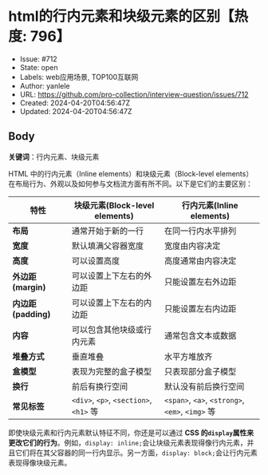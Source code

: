 # html的行内元素和块级元素的区别【热度: 796】

- Issue: #712
- State: open
- Labels: web应用场景, TOP100互联网
- Author: yanlele
- URL: https://github.com/pro-collection/interview-question/issues/712
- Created: 2024-04-20T04:56:47Z
- Updated: 2024-04-20T04:56:47Z

## Body

**关键词**：行内元素、块级元素

HTML 中的行内元素（Inline elements）和块级元素（Block-level elements）在布局行为、外观以及如何参与文档流方面有所不同。以下是它们的主要区别：

| 特性                | 块级元素(Block-level elements)         | 行内元素(Inline elements)                       |
| ------------------- | -------------------------------------- | ----------------------------------------------- |
| **布局**            | 通常开始于新的一行                     | 在同一行内水平排列                              |
| **宽度**            | 默认填满父容器宽度                     | 宽度由内容决定                                  |
| **高度**            | 可以设置高度                           | 高度通常由内容决定                              |
| **外边距(margin)**  | 可以设置上下左右的外边距               | 只能设置左右外边距                              |
| **内边距(padding)** | 可以设置上下左右的内边距               | 只能设置左右内边距                              |
| **内容**            | 可以包含其他块级或行内元素             | 通常包含文本或数据                              |
| **堆叠方式**        | 垂直堆叠                               | 水平方堆放齐                                    |
| **盒模型**          | 表现为完整的盒子模型                   | 只表现部分盒子模型                              |
| **换行**            | 前后有换行空间                         | 默认没有前后换行空间                            |
| **常见标签**        | `<div>`, `<p>`, `<section>`, `<h1>` 等 | `<span>`, `<a>`, `<strong>`, `<em>`, `<img>` 等 |

即使块级元素和行内元素默认特征不同，你还是可以通过 **CSS 的`display`属性来更改它们的行为**。例如，`display: inline;`会让块级元素表现得像行内元素，并且它们将在其父容器的同一行内显示。另一方面，`display: block;`会让行内元素表现得像块级元素。


